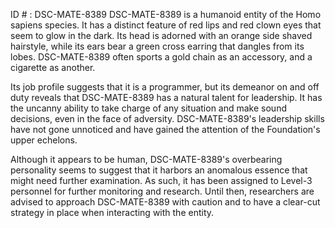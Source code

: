 ID # : DSC-MATE-8389
DSC-MATE-8389 is a humanoid entity of the Homo sapiens species. It has a distinct feature of red lips and red clown eyes that seem to glow in the dark. Its head is adorned with an orange side shaved hairstyle, while its ears bear a green cross earring that dangles from its lobes. DSC-MATE-8389 often sports a gold chain as an accessory, and a cigarette as another.

Its job profile suggests that it is a programmer, but its demeanor on and off duty reveals that DSC-MATE-8389 has a natural talent for leadership. It has the uncanny ability to take charge of any situation and make sound decisions, even in the face of adversity. DSC-MATE-8389's leadership skills have not gone unnoticed and have gained the attention of the Foundation's upper echelons.

Although it appears to be human, DSC-MATE-8389's overbearing personality seems to suggest that it harbors an anomalous essence that might need further examination. As such, it has been assigned to Level-3 personnel for further monitoring and research. Until then, researchers are advised to approach DSC-MATE-8389 with caution and to have a clear-cut strategy in place when interacting with the entity.
